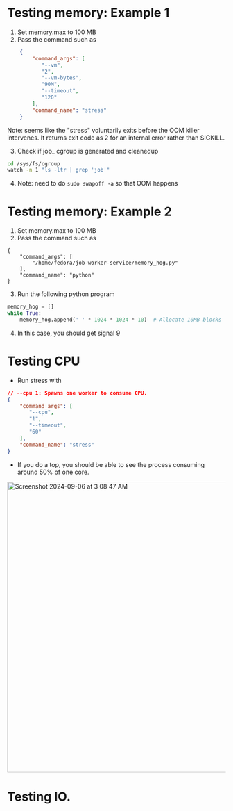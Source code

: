 # Testing memory: Example 1

1. Set memory.max to 100 MB 
2. Pass the command such as
```json
	{
		"command_args": [
		   "--vm",
		   "2",
		   "--vm-bytes",
		   "90M",
		   "--timeout",
		   "120"
		],
		"command_name": "stress"
	}
```
Note: seems like the "stress" voluntarily exits before the OOM killer intervenes. It returns exit code as 2 for an internal error rather than SIGKILL.

3.  Check if job_<uuid> cgroup is generated and cleanedup
```sh
cd /sys/fs/cgroup
watch -n 1 "ls -ltr | grep 'job'"
```
4. Note: need to do `sudo swapoff -a` so that OOM happens

# Testing memory: Example 2

1. Set memory.max to 100 MB 
2. Pass the command such as
```
{
    "command_args": [
        "/home/fedora/job-worker-service/memory_hog.py"
    ],
    "command_name": "python"
}
```
3. Run the following python program
```py
memory_hog = []
while True:
    memory_hog.append(' ' * 1024 * 1024 * 10)  # Allocate 10MB blocks
```
4. In this case, you should get signal 9

# Testing CPU
* Run stress with 
```json
// --cpu 1: Spawns one worker to consume CPU.
{
    "command_args": [
       "--cpu",
       "1",
       "--timeout",
       "60"
    ],
    "command_name": "stress"
}
```
* If you do a top, you should be able to see the process consuming around 50% of one core.
<img width="669" alt="Screenshot 2024-09-06 at 3 08 47 AM" src="https://github.com/user-attachments/assets/26321f1c-3c10-41cd-8d14-95a2e276671d">

# Testing IO.
